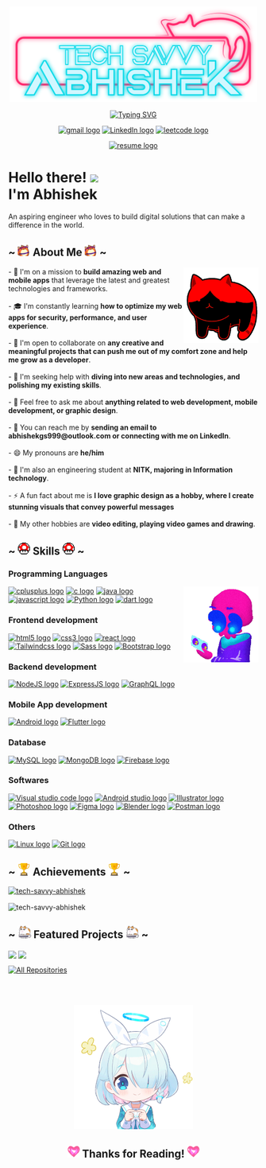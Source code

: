 <p align="center">
            <img width="500" src="assets/NameLogo.svg" alt="Username Logo">
        </p>
        <p align="center">
            <a href="https://git.io/typing-svg"><img
                    src="https://readme-typing-svg.demolab.com?font=M+PLUS+Code+Latin&weight=600&size=30&pause=1000&color=FF2A6D&center=true&vCenter=true&random=false&width=435&lines=I+am+a+digi-explorer;Full-stack+Web+developer;Mobile+App+developer;Exploring+digital+frontiers"
                    alt="Typing SVG" /></a>
        </p>
        <p align="center">
            <a  href="mailto:abhishekgs999@outlook.com">
                <img src="https://img.shields.io/badge/gmail-EA4335?logo=gmail&logoColor=FFFFFF&style=for-the-badge"
                    alt="gmail logo" title="gmail" height="33" /></a>
            <a  href="https://www.linkedin.com/in/abhishek-g-s-b60aa5245/">
                <img src="https://img.shields.io/badge/LinkedIn-0A66C2?logo=linkedin&logoColor=FFFFFF&style=for-the-badge"
                    alt="LinkedIn logo" title="LinkedIn" height="33" /></a>
            <a  href="https://leetcode.com/ABHISHEK_GS/">
                <img src="https://img.shields.io/badge/Leetcode-FFA116?logo=leetcode&logoColor=353935&style=for-the-badge"
                    alt="leetcode logo" title="leetcode" height="33" /></a>
        </p>
        <p align="center">
            <a  href="documets/resume.pdf">
                <img src="https://img.shields.io/badge/Download_Resume-CF9FFF?logo=readdotcv&logoColor=353935&style=for-the-badge"
                    alt="resume logo" title="resume" height="33" /></a>
        </p>
        <h1>Hello there! <img
                src="https://user-images.githubusercontent.com/42378118/110234147-e3259600-7f4e-11eb-95be-0c4047144dea.gif"
                width="30">
            <br> I'm Abhishek
        </h1>
        <p>
            An aspiring engineer who loves to build digital solutions that can make a difference in the world.
        </p>
        <h2>~ <img height="25" src="assets/fox.gif" alt=""> About Me <img height="25" src="assets/fox.gif" alt=""> ~
        </h2>
        <p>
            <img width="30%" alt="GIF" align="right" src="assets/catroll.gif">
            - 🚀 I'm on a mission to <b>build amazing web and mobile apps</b> that leverage the latest and greatest
            technologies and
            frameworks.
            <br> <br>
            - 🎓 I'm constantly learning <b>how to optimize my web apps for security, performance, and user
                experience</b>.
            <br> <br>
            - 🙌 I'm open to collaborate on <b>any creative and meaningful projects that can push me out of my comfort
                zone and help
                me grow as a developer</b>.
            <br> <br>
            - 🙏 I'm seeking help with <b>diving into new areas and technologies, and polishing my existing skills</b>.
            <br> <br>
            - 💬 Feel free to ask me about <b>anything related to web development, mobile development, or graphic
                design</b>.
            <br> <br>
            - 📧 You can reach me by <b>sending an email to abhishekgs999@outlook.com or connecting with me on
                LinkedIn</b>.
            <br> <br>
            - 😄 My pronouns are <b>he/him</b>
            <br> <br>
            - 🏫 I'm also an engineering student at <b>NITK, majoring in Information technology</b>.
            <br><br>
            - ⚡ A fun fact about me is <b>I love graphic design as a hobby, where I create stunning visuals that convey
                powerful messages</b>
            <br><br>
            - 🎨 My other hobbies are <b>video editing, playing video games and drawing</b>.
        </p>
        <h2>~ <img height="25" src="assets/powerup.gif" alt=""> Skills <img height="25" src="assets/powerup.gif" alt="">
            ~</h2>
        <h3>Programming Languages</h3>
        <img width="30%" align="right" src="assets/skull.gif" alt="">
        <a href="https://www.cplusplus.com/">
            <img src="https://img.shields.io/badge/C++-36454F?logo=cplusplus&logoColor=00599C&style=for-the-badge"
                alt="cplusplus logo" title="cplusplus" height="30" /></a>
        <a href="https://www.cprogramming.com/">
            <img src="https://img.shields.io/badge/C-36454F?logo=c&logoColor=A8B9CC&style=for-the-badge" alt="c logo"
                title="c" height="30" /></a>
        <a href="https://docs.oracle.com/en/java/">
            <img src="https://img.shields.io/badge/Java-36454F?logo=java&logoColor=A8B9CC&style=for-the-badge"
                alt="java logo" title="java" height="30" /></a>
        <a href="https://developer.mozilla.org/en-US/docs/Web/JavaScript">
            <img src="https://img.shields.io/badge/Javascript-36454F?logo=javascript&logoColor=F7DF1E&style=for-the-badge"
                alt="javascript logo" title="javascript" height="30" /></a>
        <a href="https://docs.python.org/3/">
            <img src="https://img.shields.io/badge/Python-36454F?logo=Python&logoColor=3776AB&style=for-the-badge"
                alt="Python logo" title="Python" height="30" /></a>
        <a href="https://dart.dev/guides">
            <img src="https://img.shields.io/badge/Dart-36454F?logo=dart&logoColor=0175C2&style=for-the-badge"
                alt="dart logo" title="dart" height="30" /></a>
        <h3>Frontend development</h3>
        <a href="https://developer.mozilla.org/en-US/docs/Web/Guide/HTML/HTML5">
            <img src="https://img.shields.io/badge/HTML5-36454F?logo=html5&logoColor=E34F26&style=for-the-badge"
                alt="html5 logo" title="HTML5" height="30" /></a>
        <a href="https://developer.mozilla.org/en-US/docs/Web/CSS">
            <img src="https://img.shields.io/badge/CSS3-36454F?logo=css3&logoColor=1572B6&style=for-the-badge"
                alt="css3 logo" title="CSS3" height="30" /></a>
        <a href="https://reactjs.org/">
            <img src="https://img.shields.io/badge/React-36454F?logo=react&logoColor=61DAFB&style=for-the-badge"
                alt="react logo" title="React" height="30" /></a>
        <a href="https://tailwindcss.com/">
            <img src="https://img.shields.io/badge/TailwindCSS-36454F?logo=tailwindcss&logoColor=06B6D4&style=for-the-badge"
                alt="Tailwindcss logo" title="Tailwindcss" height="30" /></a>
        <a href="https://sass-lang.com/">
            <img src="https://img.shields.io/badge/Sass-36454F?logo=sass&logoColor=CC6699&style=for-the-badge"
                alt="Sass logo" title="Sass" height="30" /></a>
        <a href="https://getbootstrap.com/">
            <img src="https://img.shields.io/badge/Bootstrap-36454F?logo=bootstrap&logoColor=7952B3&style=for-the-badge"
                alt="Bootstrap logo" title="Bootstrap" height="30" /></a>
        <h3>Backend development</h3>
        <a href="https://nodejs.org/en/docs/">
            <img src="https://img.shields.io/badge/NodeJS-36454F?logo=nodedotjs&logoColor=339933&style=for-the-badge"
                alt="NodeJS logo" title="NodeJS" height="30" /></a>
        <a href="https://expressjs.com/">
            <img src="https://img.shields.io/badge/ExpressJS-36454F?logo=express&logoColor=000000&style=for-the-badge"
                alt="ExpressJS logo" title="ExpressJS" height="30" /></a>
        <a href="https://graphql.org/">
            <img src="https://img.shields.io/badge/GraphQL-36454F?logo=graphql&logoColor=E10098&style=for-the-badge"
                alt="GraphQL logo" title="GraphQL" height="30" /></a>
        <h3>Mobile App development</h3>
        <a href="https://developer.android.com/docs">
            <img src="https://img.shields.io/badge/Android-36454F?logo=android&logoColor=34A853&style=for-the-badge"
                alt="Android logo" title="Android" height="30" /></a>
        <a href="https://flutter.dev/docs">
            <img src="https://img.shields.io/badge/Flutter-36454F?logo=flutter&logoColor=02569B&style=for-the-badge"
                alt="Flutter logo" title="Flutter" height="30" /></a>
        <h3>Database</h3>
        <a href="https://dev.mysql.com/doc/">
            <img src="https://img.shields.io/badge/MySQL-36454F?logo=mysql&logoColor=4479A1&style=for-the-badge"
                alt="MySQL logo" title="MySQL" height="30" /></a>
        <a href="https://docs.mongodb.com/">
            <img src="https://img.shields.io/badge/MongoDB-36454F?logo=mongodb&logoColor=47A248&style=for-the-badge"
                alt="MongoDB logo" title="MongoDB" height="30" /></a>
        <a href="https://firebase.google.com/docs">
            <img src="https://img.shields.io/badge/Firebase-36454F?logo=firebase&logoColor=FFCA28&style=for-the-badge"
                alt="Firebase logo" title="Firebase" height="30" /></a>
        <h3>Softwares</h3>
        <a href="https://code.visualstudio.com/docs">
            <img src="https://img.shields.io/badge/VS_Code-36454F?logo=visualstudiocode&logoColor=007ACC&style=for-the-badge"
                alt="Visual studio code logo" title="Visual studio code" height="30" /></a>
        <a href="https://developer.android.com/studio/intro">
            <img src="https://img.shields.io/badge/Android_Studio-36454F?logo=androidstudio&logoColor=3DDC84&style=for-the-badge"
                alt="Android studio logo" title="Android studio" height="30" /></a>
        <a href="https://helpx.adobe.com/illustrator/user-guide.html">
            <img src="https://img.shields.io/badge/Illustrator-36454F?logo=adobeillustrator&logoColor=FF9A00&style=for-the-badge"
                alt="Illustrator logo" title="Illustrator" height="30" /></a>
        <a href="https://helpx.adobe.com/photoshop/user-guide.html">
            <img src="https://img.shields.io/badge/Photoshop-36454F?logo=adobephotoshop&logoColor=31A8FF&style=for-the-badge"
                alt="Photoshop logo" title="Photoshop" height="30" /></a>
        <a href="https://help.figma.com/hc/en-us">
            <img src="https://img.shields.io/badge/Figma-36454F?logo=figma&logoColor=F24E1E&style=for-the-badge"
                alt="Figma logo" title="Figma" height="30" /></a>
        <a href="https://docs.blender.org/manual/en/latest/">
            <img src="https://img.shields.io/badge/Blender-36454F?logo=blender&logoColor=E87D0D&style=for-the-badge"
                alt="Blender logo" title="Blender" height="30" /></a>
        <a href="https://learning.postman.com/docs/getting-started/introduction/">
            <img src="https://img.shields.io/badge/Postman-36454F?logo=postman&logoColor=FF6C37&style=for-the-badge"
                alt="Postman logo" title="Postman" height="30" /></a>
        <h3>Others</h3>
        <a href="https://www.linux.org/pages/download/">
            <img src="https://img.shields.io/badge/Linux-36454F?logo=linux&logoColor=FCC624&style=for-the-badge"
                alt="Linux logo" title="Linux" height="30" /></a>
        <a href="https://git-scm.com/doc">
            <img src="https://img.shields.io/badge/Git-36454F?logo=git&logoColor=F05032&style=for-the-badge"
                alt="Git logo" title="Git" height="30" /></a>
        <h2>~ <img height="25" src="assets/trophy.gif" alt=""> Achievements <img height="25" src="assets/trophy.gif"
                alt=""> ~</h2>
        <p align="left"> <a 
                href="https://github.com/ryo-ma/github-profile-trophy&bg_color=00000000&title_color=FF2A6D&border_color=FF2A6D&text_color=05d9e8"><img
                    src="https://github-profile-trophy.vercel.app/?username=tech-savvy-abhishek&theme=radical&no-bg=true&margin-w=10"
                    alt="tech-savvy-abhishek" /></a>
        </p>
        <p><img align="center"
                src="https://github-readme-stats.vercel.app/api?username=tech-savvy-abhishek&show_icons=true&locale=en&bg_color=00000000&title_color=FF2A6D&border_color=FF2A6D&text_color=05d9e8"
                alt="tech-savvy-abhishek" /></p>
        <h2>~ <img height="25" src="assets/roomba.gif" alt=""> Featured Projects <img height="25"
                src="assets/roomba.gif" alt=""> ~
        </h2>
        <p>
            <a style="text-decoration: none" href="https://github.com/Tech-Savvy-Abhishek/Sorting_Mastery"
                target="_blank">
                <img align="center"
                    src="https://github-readme-stats.vercel.app/api/pin/?username=Tech-Savvy-Abhishek&repo=Sorting_Mastery&bg_color=00000000&title_color=FF2A6D&border_color=FF2A6D&text_color=05d9e8" /></a>
            <a style="text-decoration: none" href="https://github.com/Tech-Savvy-Abhishek/FlutterBootcamp_NewsPrismApp"
                target="_blank">
                <img align="center"
                    src="https://github-readme-stats.vercel.app/api/pin/?username=Tech-Savvy-Abhishek&repo=FlutterBootcamp_NewsPrismApp&bg_color=00000000&title_color=FF2A6D&border_color=FF2A6D&text_color=05d9e8" /></a>
        <p>
            <a href="https://github.com/Tech-Savvy-Abhishek?tab=repositories"><img alt="All Repositories"
                    title="All Repositories"
                    src="https://custom-icon-badges.demolab.com/badge/-Click%20Here%20For%20All%20My%20Repos-1F222E?style=for-the-badge&logoColor=white&logo=repo" /></a>
        </p>
        </p>
        <br><br>
        <p align="center">
            <img height="250" src="assets/arona-blue-archive.gif" alt="">
        </p>
        <h2 align="center"> <img height="25" src="assets/heart.gif" alt=""> Thanks for Reading! <img height="25"
                src="assets/heart.gif" alt="">
        </h2>
